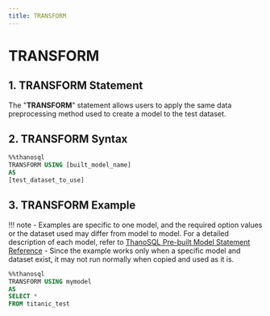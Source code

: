 ```yaml
---
title: TRANSFORM
---
```


# __TRANSFORM__

## __1. TRANSFORM Statement__

The "__TRANSFORM__" statement allows users to apply the same data preprocessing method used to create a model to the test dataset.

## __2. TRANSFORM Syntax__

```sql
%%thanosql
TRANSFORM USING [built_model_name]
AS
[test_dataset_to_use]
```

## __3. TRANSFORM Example__

!!! note
    - Examples are specific to one model, and the required option values ​​or the dataset used may differ from model to model. For a detailed description of each model, refer to [ThanoSQL Pre-built Model Statement Reference](/en/how-to_guides/reference/#thanosql-pre-built-model-statement-reference)
    - Since the example works only when a specific model and dataset exist, it may not run normally when copied and used as it is.

```sql
%%thanosql
TRANSFORM USING mymodel 
AS 
SELECT * 
FROM titanic_test 
```
